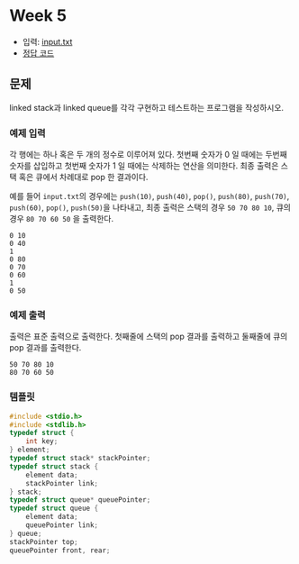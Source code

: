 # Week 5

- 입력: [input.txt](input.txt)
- [정답 코드](main.c)

## 문제
linked stack과 linked queue를 각각 구현하고 테스트하는 프로그램을 작성하시오. 

### 예제 입력
각 행에는 하나 혹은 두 개의 정수로 이루어져 있다. 첫번째 숫자가 0 일 때에는 두번째 숫자를 삽입하고 첫번째 숫자가 1 일 때에는 삭제하는 연산을 의미한다.
최종 출력은 스택 혹은 큐에서 차례대로 pop 한 결과이다.

예를 들어 `input.txt`의 경우에는 `push(10)`, `push(40)`, `pop()`, `push(80)`, `push(70)`, `push(60)`, `pop()`, `push(50)`을 나타내고,
최종 출력은 스택의 경우 `50 70 80 10`, 큐의 경우 `80 70 60 50` 을 출력한다.

```
0 10
0 40
1
0 80
0 70
0 60
1
0 50
```

### 예제 출력
출력은 표준 출력으로 출력한다. 첫째줄에 스택의 pop 결과를 출력하고 둘째줄에 큐의 pop 결과를 출력한다.

```
50 70 80 10
80 70 60 50
```

### 템플릿
```c
#include <stdio.h>
#include <stdlib.h>
typedef struct {
    int key;
} element;
typedef struct stack* stackPointer;
typedef struct stack {
    element data;
    stackPointer link;
} stack;
typedef struct queue* queuePointer;
typedef struct queue {
    element data;
    queuePointer link;
} queue;
stackPointer top;
queuePointer front, rear;
```